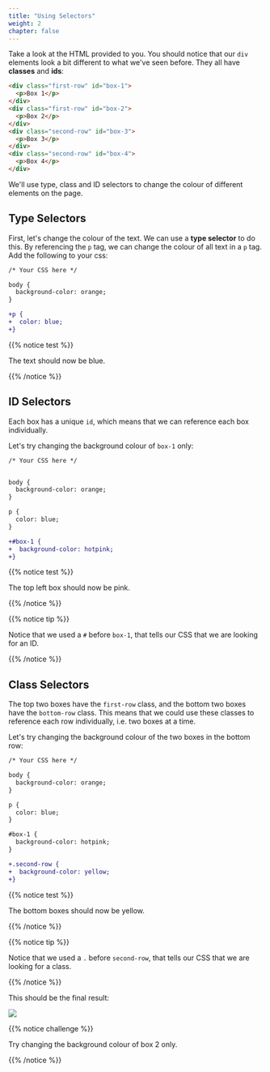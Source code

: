 ```yaml
---
title: "Using Selectors"
weight: 2
chapter: false
---
```


Take a look at the HTML provided to you.
You should notice that our `div` elements look a bit different to what we've seen before. They all have **classes** and **ids**:

```html
<div class="first-row" id="box-1">
  <p>Box 1</p>
</div>
<div class="first-row" id="box-2">
  <p>Box 2</p>
</div>
<div class="second-row" id="box-3">
  <p>Box 3</p>
</div>
<div class="second-row" id="box-4">
  <p>Box 4</p>
</div>
```

We'll use type, class and ID selectors to change the colour of different elements on the page.

## Type Selectors

First, let's change the colour of the text.
We can use a **type selector** to do this.
By referencing the `p` tag, we can change the colour of all text in a `p` tag.
Add the following to your css:

```diff
/* Your CSS here */

body {
  background-color: orange;
}

+p {
+  color: blue;
+}
```

{{% notice test %}}

The text should now be blue.

{{% /notice %}}

## ID Selectors

Each box has a unique `id`, which means that we can reference each box individually.

Let's try changing the background colour of `box-1` only:

```diff
/* Your CSS here */


body {
  background-color: orange;
}

p {
  color: blue;
}

+#box-1 {
+  background-color: hotpink;
+}

```

{{% notice test %}}

The top left box should now be pink.

{{% /notice %}}

{{% notice tip %}}

Notice that we used a `#` before `box-1`, that tells our CSS that we are looking for an ID.

{{% /notice %}}

## Class Selectors

The top two boxes have the `first-row` class, and the bottom two boxes have the `bottom-row` class.
This means that we could use these classes to reference each row individually, i.e. two boxes at a time.

Let's try changing the background colour of the two boxes in the bottom row:

```diff
/* Your CSS here */

body {
  background-color: orange;
}

p {
  color: blue;
}

#box-1 {
  background-color: hotpink;
}

+.second-row {
+  background-color: yellow;
+}
```

{{% notice test %}}

The bottom boxes should now be yellow.

{{% /notice %}}

{{% notice tip %}}

Notice that we used a `.` before `second-row`, that tells our CSS that we are looking for a class.

{{% /notice %}}

This should be the final result:

![](../../images/boxes_complete.png)

{{% notice challenge %}}

Try changing the background colour of box 2 only.

{{% /notice %}}
